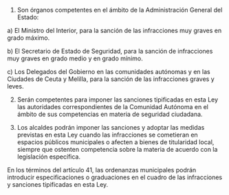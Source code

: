 1. Son órganos competentes en el ámbito de la Administración General del Estado:

a) El Ministro del Interior, para la sanción de las infracciones muy graves en grado máximo.

b) El Secretario de Estado de Seguridad, para la sanción de infracciones muy graves en grado medio y en grado mínimo.

c) Los Delegados del Gobierno en las comunidades autónomas y en las Ciudades de Ceuta y Melilla, para la sanción de las infracciones graves y leves.

2. Serán competentes para imponer las sanciones tipificadas en esta Ley las autoridades correspondientes de la Comunidad Autónoma en el ámbito de sus competencias en materia de seguridad ciudadana.

3. Los alcaldes podrán imponer las sanciones y adoptar las medidas previstas en esta Ley cuando las infracciones se cometieran en espacios públicos municipales o afecten a bienes de titularidad local, siempre que ostenten competencia sobre la materia de acuerdo con la legislación específica.

En los términos del artículo 41, las ordenanzas municipales podrán introducir especificaciones o graduaciones en el cuadro de las infracciones y sanciones tipificadas en esta Ley.